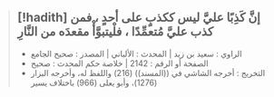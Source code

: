 > [!hadith]
> إنَّ كَذِبًا عليَّ ليس ككذبٍ على أحدٍ ، فمن كذب عليَّ مُتعمِّدًا ، فلْيتبوَّأْ مقعدَه من النَّارِ
>  ---
> - الراوي : سعيد بن زيد | المحدث : الألباني | المصدر : صحيح الجامع
> - الصفحة أو الرقم : 2142 | خلاصة حكم المحدث : صحيح
> - التخريج : أخرجه الشاشي في ((المسند)) (216) واللفظ له، وأخرجه البزار (1276)، وأبو يعلى (966) باختلاف يسير